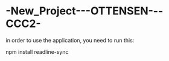 # -New_Project---OTTENSEN---CCC2-

in order to use the application, you need to run this:

npm install readline-sync






